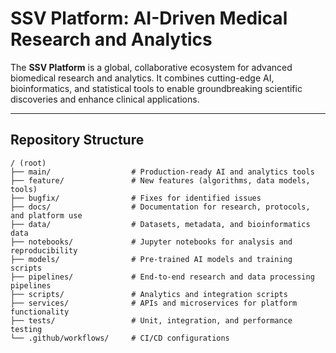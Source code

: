 # SSV Platform: AI-Driven Medical Research and Analytics

The **SSV Platform** is a global, collaborative ecosystem for advanced biomedical research and analytics. It combines cutting-edge AI, bioinformatics, and statistical tools to enable groundbreaking scientific discoveries and enhance clinical applications.

---

## Repository Structure

```plaintext
/ (root)
├── main/                  # Production-ready AI and analytics tools
├── feature/               # New features (algorithms, data models, tools)
├── bugfix/                # Fixes for identified issues
├── docs/                  # Documentation for research, protocols, and platform use
├── data/                  # Datasets, metadata, and bioinformatics data
├── notebooks/             # Jupyter notebooks for analysis and reproducibility
├── models/                # Pre-trained AI models and training scripts
├── pipelines/             # End-to-end research and data processing pipelines
├── scripts/               # Analytics and integration scripts
├── services/              # APIs and microservices for platform functionality
├── tests/                 # Unit, integration, and performance testing
└── .github/workflows/     # CI/CD configurations
